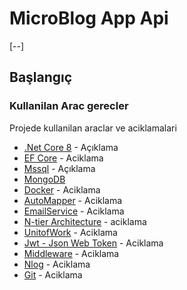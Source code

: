 # MicroBlog App Api

[--]

## Başlangıç

### Kullanilan Arac gerecler

Projede kullanilan araclar ve aciklamalari
- [.Net Core 8](https://learn.microsoft.com/en-us/dotnet/core/whats-new/dotnet-8/overview) - Açıklama
- [EF Core](https://learn.microsoft.com/en-us/ef/core/) - Aciklama
- [Mssql](https://learn.microsoft.com/en-us/sql/sql-server/what-is-sql-server?view=sql-server-ver16) - Açıklama
- [MongoDB](https://www.mongodb.com/)
- [Docker](https://docs.docker.com/get-started/overview/) - Aciklama
- [AutoMapper](https://docs.automapper.org/en/stable/) - Aciklama
- [EmailService](https://learn.microsoft.com/en-us/dotnet/api/system.net.mail.smtpclient?view=net-8.0) - Aciklama
- [N-tier Architecture](https://learn.microsoft.com/en-us/azure/architecture/guide/architecture-styles/n-tier) - aciklama
- [UnitofWork](https://learn.microsoft.com/en-us/aspnet/mvc/overview/older-versions/getting-started-with-ef-5-using-mvc-4/implementing-the-repository-and-unit-of-work-patterns-in-an-asp-net-mvc-application) - Aciklama
- [Jwt - Json Web Token](https://jwt.io/introduction) - Aciklama
- [Middleware](https://learn.microsoft.com/en-us/aspnet/core/fundamentals/middleware/?view=aspnetcore-8.0) - Aciklama
- [Nlog](https://nlog-project.org/) - Aciklama
- [Git](https://git-scm.com/) - Aciklama
